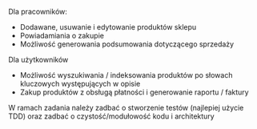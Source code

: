 Dla pracowników:
- Dodawane, usuwanie i edytowanie produktów sklepu
- Powiadamiania o zakupie
- Możliwość generowania podsumowania dotyczącego sprzedaży

Dla użytkowników
- Możliwość wyszukiwania / indeksowania produktów po słowach kluczowych występujących w opisie
- Zakup produktów z obsługą płatności i generowanie raportu / faktury

W ramach zadania należy zadbać o stworzenie testów (najlepiej użycie TDD) oraz zadbać o czystość/modułowość kodu i architektury
